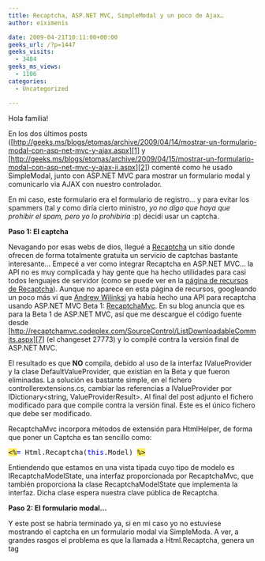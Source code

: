 ```yaml
---
title: Recaptcha, ASP.NET MVC, SimpleModal y un poco de Ajax…
author: eiximenis

date: 2009-04-21T10:11:00+00:00
geeks_url: /?p=1447
geeks_visits:
  - 3484
geeks_ms_views:
  - 1106
categories:
  - Uncategorized

---
```

Hola família!

En los dos últimos posts ([http://geeks.ms/blogs/etomas/archive/2009/04/14/mostrar-un-formulario-modal-con-asp-net-mvc-y-ajax.aspx][1] y [http://geeks.ms/blogs/etomas/archive/2009/04/15/mostrar-un-formulario-modal-con-asp-net-mvc-y-ajax-ii.aspx][2]) comenté como he usado SimpleModal, junto con ASP.NET MVC para mostrar un formulario modal y comunicarlo via AJAX con nuestro controlador.

En mi caso, este formulario era el formulario de registro... y para evitar los spammers (tal y como diría cierto ministro, _yo no digo que haya que prohibir el spam, pero yo lo prohibiría_ :p) decidí usar un captcha.

**Paso 1: El captcha**

Nevagando por esas webs de dios, llegué a [Recaptcha][3] un sitio donde ofrecen de forma totalmente gratuita un servicio de captchas bastante interesante... Empecé a ver como integrar Recaptcha en ASP.NET MVC... la API no es muy complicada y hay gente que ha hecho utilidades para casi todos lenguajes de servidor (como se puede ver en la [página de recursos de Recaptcha][4]). Aunque no aparece en esta página de recursos, googleando un poco más vi que [Andrew Wilinksi][5] ya había hecho una API para recaptcha usando ASP.NET MVC Beta 1: [RecaptchaMvc][6]. En su blog anuncia que es para la Beta 1 de ASP.NET MVC, así que me descargue el código fuente desde [http://recaptchamvc.codeplex.com/SourceControl/ListDownloadableCommits.aspx][7] (el changeset 27773) y lo compilé contra la versión final de ASP.NET MVC.

El resultado es que **NO** compila, debido al uso de la interfaz IValueProvider y la clase DefaultValueProvider, que existían en la Beta y que fueron eliminadas. La solución es bastante simple, en el fichero controllerextensions.cs, cambiar las referencias a IValueProvider por IDictionary<string, ValueProviderResult>. Al final del post adjunto el fichero modificado para que compile contra la versión final. Este es el único fichero que debe ser modificado.

RecaptchaMvc incorpora métodos de extensión para HtmlHelper, de forma que poner un Captcha es tan sencillo como:

<pre class="code"><span style="background: #ffee62">&lt;%</span><span style="color: blue">= </span>Html.Recaptcha(<span style="color: blue">this</span>.Model) <span style="background: #ffee62">%&gt;</span></pre>

[][8]

Entiendendo que estamos en una vista tipada cuyo tipo de modelo es IRecaptchaModelState, una interfaz proporcionada por RecaptchaMvc, que también proporciona la clase RecaptchaModelState que implementa la interfaz. Dicha clase espera nuestra clave pública de Recaptcha.

**Paso 2: El formulario modal...**

Y este post se habría terminado ya, si en mi caso yo no estuviese mostrando el captcha en un formulario modal via SimpleModa. A ver, a grandes rasgos el problema es que la llamada a Html.Recaptcha, genera un tag <script>. Si mostramos un formulario usando Ajax, lo que hacermos _básicamente_ es rellenar un <div> via javascript con cierto contenido html. En este caso, los tags <script> son ignorados, por lo que el captcha no se ve... 

La solución? Una vez esté cargado el formulario modal, llamar via Ajax a recaptcha y mostrar entonces el captcha. Por suerte esto es posible porque la gente de recaptcha ofrecen una API Ajax, porque si no... buf! En la [página de la API cliente de recaptcha][9] se describe como funciona la API de recaptcha si queremos usar Ajax. Hay también un ejemplo y la verdad es que es bastante sencillo... De hecho son dos pasos muy sencillos:

  1. Incluir el fichero de script recaptcha_ajax.js 
  2. Llamar a la función Recaptcha.Create. Esta función espera la clave pública, el ID del objeto DOM a rellenar con el captcha y un objeto con varias propiedades adicionales para personalizar el captcha. 

Por lo tanto, lo que he hecho ha sido:

En la vista principal (la que muestra el popup cuando se pulsa un enlace), que en mi caso se llama Home/Index.aspx, he añadido el tag <script>:

<pre class="code"><span style="color: blue">&lt;</span><span style="color: #a31515">script </span><span style="color: red">type</span><span style="color: blue">="text/javascript" </span><span style="color: red">src</span><span style="color: blue">="http://api.recaptcha.net/js/recaptcha_ajax.js"&gt;&lt;/</span><span style="color: #a31515">script</span><span style="color: blue">&gt;</span></pre>

[][8]

Y luego he definido una función showRecaptcha, que llama Recaptcha.Create:

<pre>&lt;script type="text/javascript"&gt;
    function showRecaptcha() {<br />        Recaptcha.create("clave_publica_de_recaptcha", <br />        "div_recaptcha", {<br />          theme: "red",<br />          tabindex: 0
        });
    }
&lt;/script&gt;</pre>

Finalmente, llamo a esta función en cuanto se ha mostrado el formulario modal. Para ello uso el callback onOpen de SimpleModal. Si mirais mi post anterior, vereis que ya usaba este callback para añadir un manejador de eventos javascript para ir comprobando (via AJAX) si el login del usuario estaba libre o no, sin necesidad de hacer submit de todo el popup. En mi caso tenía una función popup_open, y ha sido en ella que he añadido el código para mostrar el captcha:

<pre class="code"><span style="color: blue">function </span>popup_open(dialog) {
    dialog.overlay.fadeIn(<span style="color: #a31515">'slow'</span>, <span style="color: blue">function</span>() {
        dialog.container.fadeIn(<span style="color: #a31515">'slow'</span>, <span style="color: blue">function</span>() {
            dialog.data.fadeIn(<span style="color: #a31515">'slow'</span>, <span style="color: blue">function</span>() {
                showRecaptcha();<br />                <span style="color: #008000;">// resto de código...</span>
            });
        });
    });
}</pre>

[][8]

**Paso 3: Comprobar el captcha**

Esto, usando RecaptchaMvc es muy fácil. En mi caso, cuando el usuario pulsa el botón &ldquo;Enviar&rdquo; de mi popup, se hace un POST a una URL gestionada por la acción Signup del controlador Account, cuyo código es:

<pre class="code">[<span style="color: #2b91af">AcceptVerbs</span>(<span style="color: #2b91af">HttpVerbs</span>.Post)]
<span style="color: blue">public </span><span style="color: #2b91af">ActionResult </span>Signup(<span style="color: #2b91af">FormCollection </span>values)
{
    <span style="color: blue">string </span>privateKey = <span style="color: blue">this</span>.GetRecaptchaPrivateKey();
    <span style="color: blue">var </span>response = <span style="color: blue">this</span>.TryValidateRecaptcha
        (privateKey, values.ToValueProvider());
    <span style="color: blue">if </span>(response.IsValid) {
        <span style="color: green">// Recaptcha ha sido Ok
    </span>}
    <span style="color: blue">else </span>{
        <span style="color: green">// Recapcha ha ido mal
    </span>}
}</pre>

[][8]

Muy simple: Obtenemos la clave privada de Recaptcha (el método GetRecaptchaPrivateKey) es un método extensor mío, que obtiene la clave privada que guardo en el web.config. Luego simplemente llamamos a TryValidateRecaptcha (método extensor que incorpora RecapthcaMvc) y con esto ya sabemos si el captcha es correcto o no!

Y aquí teneis una captura de pantalla con todo funcionando:

[<img height="199" width="244" src="/cfs-file.ashx/__key/CommunityServer.Blogs.Components.WeblogFiles/etomas/image_5F00_thumb_5F00_56275DE1.png" alt="image" border="0" title="image" style="border-bottom: 0px; border-left: 0px; display: inline; border-top: 0px; border-right: 0px" />][10] 

(Sí, sí... el estilo es muy... ASP.NET MVC :p :p :p)

Saludos!

Enlace del fichero [controllerextensions.cs de RecaptchaMvc preparado para ASP.NET MVC versión final][11].

 [1]: /blogs/etomas/archive/2009/04/14/mostrar-un-formulario-modal-con-asp-net-mvc-y-ajax.aspx
 [2]: /blogs/etomas/archive/2009/04/15/mostrar-un-formulario-modal-con-asp-net-mvc-y-ajax-ii.aspx
 [3]: http://recaptcha.net/
 [4]: http://recaptcha.net/resources.html
 [5]: http://weblogs.asp.net/awilinsk/
 [6]: http://weblogs.asp.net/awilinsk/archive/2008/12/09/recaptchamvc.aspx
 [7]: http://recaptchamvc.codeplex.com/SourceControl/ListDownloadableCommits.aspx "http://recaptchamvc.codeplex.com/SourceControl/ListDownloadableCommits.aspx"
 [8]: http://11011.net/software/vspaste
 [9]: http://recaptcha.net/apidocs/captcha/client.html
 [10]: /cfs-file.ashx/__key/CommunityServer.Blogs.Components.WeblogFiles/etomas/image_5F00_1DE3C567.png
 [11]: /cfs-file.ashx/__key/CommunityServer.Blogs.Components.WeblogFiles/etomas.21042009/ControllerExtensions.cs.txt